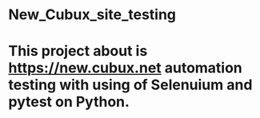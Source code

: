 # New_Cubux_site_testing
# This project about is https://new.cubux.net automation testing with using of Selenuium and pytest on Python.
